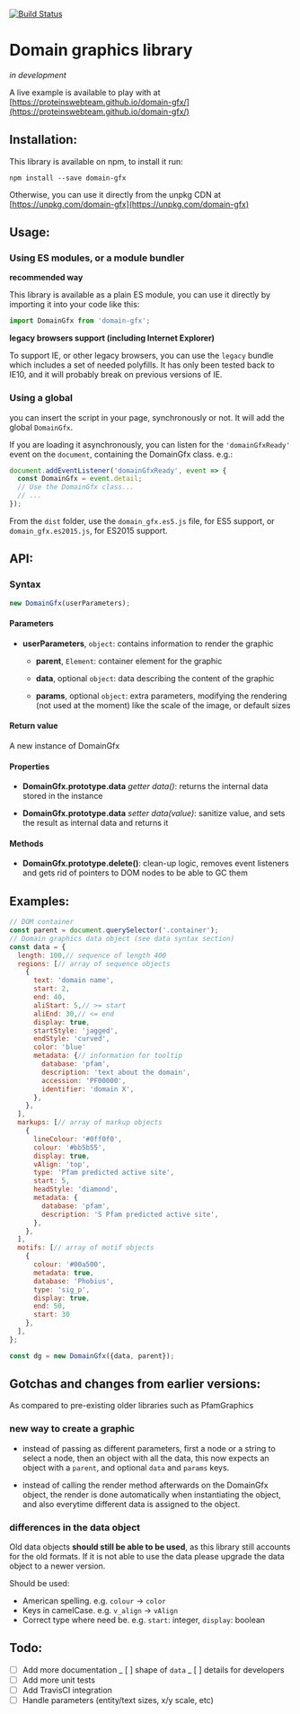 [![Build Status](https://travis-ci.org/ProteinsWebTeam/interpro7-client.svg?branch=master)](https://travis-ci.org/ProteinsWebTeam/interpro7-client)

# Domain graphics library

_in development_

A live example is available to play with at
[https://proteinswebteam.github.io/domain-gfx/](https://proteinswebteam.github.io/domain-gfx/)

## Installation:

This library is available on npm, to install it run:

`npm install --save domain-gfx`

Otherwise, you can use it directly from the unpkg CDN at
[https://unpkg.com/domain-gfx](https://unpkg.com/domain-gfx)

## Usage:

### Using ES modules, or a module bundler

**recommended way**

This library is available as a plain ES module, you can use it directly by
importing it into your code like this:

```js
import DomainGfx from 'domain-gfx';
```

**legacy browsers support (including Internet Explorer)**

To support IE, or other legacy browsers, you can use the `legacy` bundle which
includes a set of needed polyfills. It has only been tested back to IE10, and it
will probably break on previous versions of IE.

### Using a global

you can insert the script in your page, synchronously or not. It will add the
global `DomainGfx`.

If you are loading it asynchronously, you can listen for the `'domainGfxReady'`
event on the `document`, containing the DomainGfx class. e.g.:

```js
document.addEventListener('domainGfxReady', event => {
  const DomainGfx = event.detail;
  // Use the DomainGfx class...
  // ...
});
```

From the `dist` folder, use the `domain_gfx.es5.js` file, for ES5 support, or
`domain_gfx.es2015.js`, for ES2015 support.

## API:

### Syntax

```js
new DomainGfx(userParameters);
```

#### Parameters

* **userParameters**, `object`: contains information to render the graphic

  * **parent**, `Element`: container element for the graphic

  * **data**, optional `object`: data describing the content of the graphic

  * **params**, optional `object`: extra parameters, modifying the rendering
    (not used at the moment) like the scale of the image, or default sizes

#### Return value

A new instance of DomainGfx

#### Properties

* **DomainGfx.prototype.data** _getter data()_: returns the internal data stored
  in the instance

* **DomainGfx.prototype.data** _setter data(value)_: sanitize value, and sets
  the result as internal data and returns it

#### Methods

* **DomainGfx.prototype.delete()**: clean-up logic, removes event listeners and
  gets rid of pointers to DOM nodes to be able to GC them

## Examples:

```js
// DOM container
const parent = document.querySelector('.container');
// Domain graphics data object (see data syntax section)
const data = {
  length: 100,// sequence of length 400
  regions: [// array of sequence objects
    {
      text: 'domain name',
      start: 2,
      end: 40,
      aliStart: 5,// >= start
      aliEnd: 30,// <= end
      display: true,
      startStyle: 'jagged',
      endStyle: 'curved',
      color: 'blue'
      metadata: {// information for tooltip
        database: 'pfam',
        description: 'text about the domain',
        accession: 'PF00000',
        identifier: 'domain X',
      },
    },
  ],
  markups: [// array of markup objects
    {
      lineColour: '#0ff0f0',
      colour: '#bb5b55',
      display: true,
      vAlign: 'top',
      type: 'Pfam predicted active site',
      start: 5,
      headStyle: 'diamond',
      metadata: {
        database: 'pfam',
        description: 'S Pfam predicted active site',
      },
    },
  ],
  motifs: [// array of motif objects
    {
      colour: '#00a500',
      metadata: true,
      database: 'Phobius',
      type: 'sig_p',
      display: true,
      end: 50,
      start: 30
    },
  ],
};

const dg = new DomainGfx({data, parent});
```

## Gotchas and changes from earlier versions:

As compared to pre-existing older libraries such as PfamGraphics

### new way to create a graphic

* instead of passing as different parameters, first a node or a string to select
  a node, then an object with all the data, this now expects an object with a
  `parent`, and optional `data` and `params` keys.

* instead of calling the render method afterwards on the DomainGfx object, the
  render is done automatically when instantiating the object, and also everytime
  different data is assigned to the object.

### differences in the data object

Old data objects **should still be able to be used**, as this library still
accounts for the old formats. If it is not able to use the data please upgrade
the data object to a newer version.

Should be used:

* American spelling. e.g. `colour` -> `color`
* Keys in camelCase. e.g. `v_align` -> `vAlign`
* Correct type where need be. e.g. `start`: integer, `display`: boolean

## Todo:

* [ ] Add more documentation _ [ ] shape of `data` _ [ ] details for developers
* [ ] Add more unit tests
* [ ] Add TravisCI integration
* [ ] Handle parameters (entity/text sizes, x/y scale, etc)

